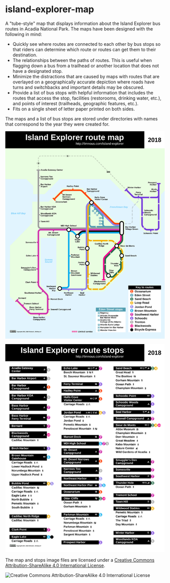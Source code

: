 # island-explorer-map
A "tube-style" map that displays information about the Island Explorer bus routes in Acadia National Park. The maps have been designed with the following in mind:
- Quickly see where routes are connected to each other by bus stops so that riders can determine which route or routes can get them to their destination.
- The relationships between the paths of routes. This is useful when flagging down a bus from a trailhead or another location that does not have a designated stop.
- Minimize the distractions that are caused by maps with routes that are overlayed on a geographically accurate depiction where roads have turns and switchbacks and important details may be obscured.
- Provide a list of bus stops with helpful information that includes the routes that access the stop, facilities (restorooms, drinking water, etc.), and points of interest (trailheads, geographic features, etc.).
- Fits on a single sheet of letter paper printed on both sides.

The maps and a list of bus stops are stored under directories with names that correspond to the year they were created for.

![A "tube-style" map of Island Explorer bus routes in Acadia National Park.](2018/island-explorer-route-map-2018.svg "Island Explorer Map")

![A list of bus stops in Acadia National Park.](2018/island-explorer-route-stops-2018.svg "Island Explorer Stops")

The map and stops image files are licensed under a [Creative Commons Attribution-ShareAlike 4.0 International License](http://creativecommons.org/licenses/by-sa/4.0/).

![Creative Commons Attribution-ShareAlike 4.0 International License](https://i.creativecommons.org/l/by-sa/4.0/88x31.png "Creative Commons Attribution-ShareAlike 4.0 International License")
